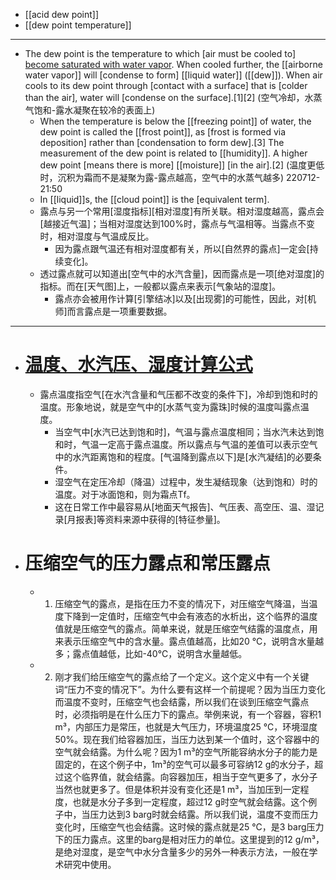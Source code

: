 - [[acid dew point]]
- [[dew point temperature]]
- ---
- The dew point is the temperature to which [air must be cooled to] [become saturated with water vapor](((FV8cQEK9w))). When cooled further, the [[airborne water vapor]] will [condense to form] [[liquid water]] ([[dew]]). When air cools to its dew point through [contact with a surface] that is [colder than the air], water will [condense on the surface].[1][2]
(空气冷却，水蒸气饱和-露水凝聚在较冷的表面上)
    - When the temperature is below the [[freezing point]] of water, the dew point is called the [[frost point]], as [frost is formed via deposition] rather than [condensation to form dew].[3] The measurement of the dew point is related to [[humidity]]. A higher dew point [means there is more] [[moisture]] [in the air].[2]
(温度更低时，沉积为霜而不是凝聚为露-露点越高，空气中的水蒸气越多)
220712-21:50
    - In [[liquid]]s, the [[cloud point]] is the [equivalent term].
    - 露点与另一个常用[湿度指标][相对湿度]有所关联。相对湿度越高，露点会[越接近气温]；当相对湿度达到100%时，露点与气温相等。当露点不变时，相对湿度与气温成反比。
        - 因为露点跟气温还有相对湿度都有关，所以[自然界的露点]一定会[持续变化]。
    - 透过露点就可以知道出[空气中的水汽含量]，因而露点是一项[绝对湿度]的指标。而在[天气图]上，一般都以露点来表示[气象站的湿度]。
        - 露点亦会被用作计算[引擎结冰]以及[出现雾]的可能性，因此，对[机师]而言露点是一项重要数据。
- ---
- # [温度、水汽压、湿度计算公式](https://www.cnblogs.com/ruo-li-suo-yi/p/7772777.html)
    - 露点温度指空气[在水汽含量和气压都不改变的条件下]，冷却到饱和时的温度。形象地说，就是空气中的[水蒸气变为露珠]时候的温度叫露点温度。
        - 当空气中[水汽已达到饱和时]，气温与露点温度相同；当水汽未达到饱和时，气温一定高于露点温度。所以露点与气温的差值可以表示空气中的水汽距离饱和的程度。[气温降到露点以下]是[水汽凝结]的必要条件。
        - 湿空气在定压冷却（降温）过程中，发生凝结现象（达到饱和）时的温度。对于冰面饱和，则为霜点Tf。
        - 这在日常工作中最容易从[地面天气报告]、气压表、高空压、温、湿记录[月报表]等资料来源中获得的[特征参量]。
- # 压缩空气的压力露点和常压露点
    - 1. 压缩空气的露点，是指在压力不变的情况下，对压缩空气降温，当温度下降到一定值时，压缩空气中会有液态的水析出，这个临界的温度值就是压缩空气的露点。简单来说，就是压缩空气结露的温度点，用来表示压缩空气中的含水量。露点值越高，比如20 °C，说明含水量越多；露点值越低，比如-40°C，说明含水量越低。
    - 2. 刚才我们给压缩空气的露点给了一个定义。这个定义中有一个关键词“压力不变的情况下”。为什么要有这样一个前提呢？因为当压力变化而温度不变时，压缩空气也会结露，所以我们在谈到压缩空气露点时，必须指明是在什么压力下的露点。举例来说，有一个容器，容积1 m³，内部压力是常压，也就是大气压力，环境温度25 °C，环境湿度50%。现在我们给容器加压，当压力达到某一个值时，这个容器中的空气就会结露。为什么呢？因为1 m³的空气所能容纳水分子的能力是固定的，在这个例子中，1m³的空气可以最多可容纳12 g的水分子，超过这个临界值，就会结露。向容器加压，相当于空气更多了，水分子当然也就更多了。但是体积并没有变化还是1 m³，当加压到一定程度，也就是水分子多到一定程度，超过12 g时空气就会结露。这个例子中，当压力达到3 barg时就会结露。所以我们说，温度不变而压力变化时，压缩空气也会结露。这时候的露点就是25 °C，是3 barg压力下的压力露点。这里的barg是相对压力的单位。这里提到的12 g/m³，是绝对湿度，是空气中水分含量多少的另外一种表示方法，一般在学术研究中使用。
